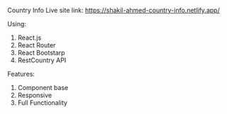 Country Info 
Live site link: https://shakil-ahmed-country-info.netlify.app/

Using: 
1. React.js
2. React Router
3. React Bootstarp
4. RestCountry API

Features:
1. Component base 
2. Responsive
3. Full Functionality
